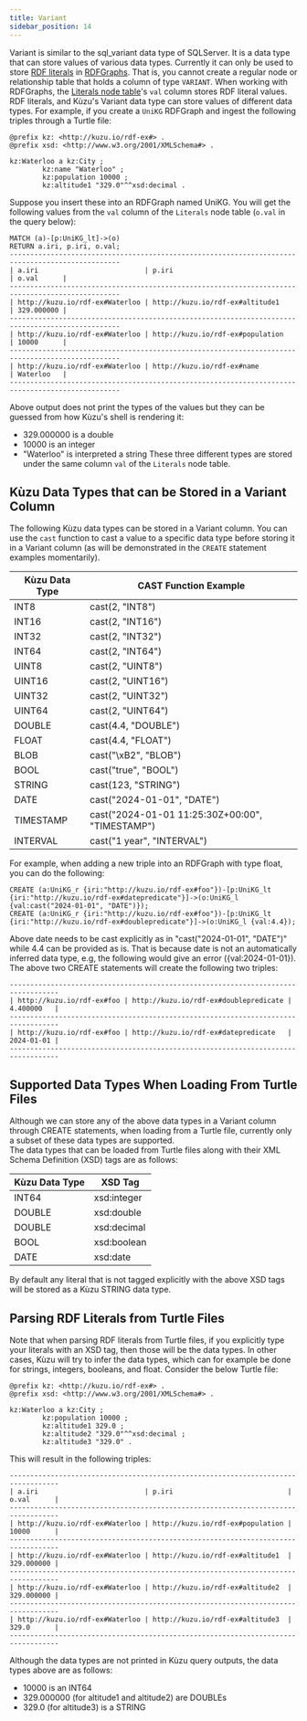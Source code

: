 ```yaml
---
title: Variant
sidebar_position: 14
---
```

Variant is similar to the sql_variant data type of SQLServer. It is a data type that can store values of various data types.
Currently it can only be used to store [RDF literals](https://www.w3.org/TR/rdf11-concepts/) in [RDFGraphs](../../rdf-graphs). 
That is, you cannot create a regular node or relationship table that holds a column of type `VARIANT`.
When working with RDFGraphs, the [Literals node table](../../rdf-graphs/rdfgraphs-overview#rdfgraphs-mapping-of-triples-to-property-graph-mapping)'s 
`val` column stores RDF literal values. RDF literals, and Kùzu's Variant data type can store values of different data types.
For example, if you create a `UniKG` RDFGraph and ingest the following triples through a Turtle file:
```
@prefix kz: <http://kuzu.io/rdf-ex#> .
@prefix xsd: <http://www.w3.org/2001/XMLSchema#> .

kz:Waterloo a kz:City ;
	    kz:name "Waterloo" ;
	    kz:population 10000 ;
	    kz:altitude1 "329.0"^^xsd:decimal .
```
Suppose you insert these into an RDFGraph named UniKG. You will get the following values from the `val` column 
of the `Literals` node table (`o.val` in the query below):
```
MATCH (a)-[p:UniKG_lt]->(o) 
RETURN a.iri, p.iri, o.val;
-------------------------------------------------------------------------------------------------
| a.iri                          | p.iri                                           | o.val      |
-------------------------------------------------------------------------------------------------
| http://kuzu.io/rdf-ex#Waterloo | http://kuzu.io/rdf-ex#altitude1                 | 329.000000 |
-------------------------------------------------------------------------------------------------
| http://kuzu.io/rdf-ex#Waterloo | http://kuzu.io/rdf-ex#population                | 10000      |
-------------------------------------------------------------------------------------------------
| http://kuzu.io/rdf-ex#Waterloo | http://kuzu.io/rdf-ex#name                      | Waterloo   |
-------------------------------------------------------------------------------------------------
```
Above output does not print the types of the values but they can be guessed from how Kùzu's shell is rendering it:
- 329.000000 is a double
- 10000 is an integer
- "Waterloo" is interpreted a string
These three different types are stored under the same column `val` of the `Literals` node table.

## Kùzu Data Types that can be Stored in a Variant Column

The following Kùzu data types can be stored in a Variant column. You can use the `cast` function to cast a value to a 
specific data type before storing it in a Variant column (as will be demonstrated in the `CREATE` statement 
examples momentarily).

| Kùzu Data Type | CAST Function Example |
|----------------|-----------------------|
| INT8           | cast(2, "INT8")       |
| INT16          | cast(2, "INT16")      |
| INT32          | cast(2, "INT32")      | 
| INT64          | cast(2, "INT64")      |
| UINT8          | cast(2, "UINT8")      |
| UINT16         | cast(2, "UINT16")     |
| UINT32         | cast(2, "UINT32")     | 
| UINT64         | cast(2, "UINT64")     |
| DOUBLE         | cast(4.4, "DOUBLE")   |
| FLOAT          | cast(4.4, "FLOAT")    |
| BLOB           | cast("\\xB2", "BLOB") |
| BOOL           | cast("true", "BOOL")  |
| STRING         | cast(123, "STRING")   |
| DATE           | cast("2024-01-01", "DATE") |
| TIMESTAMP      | cast("2024-01-01 11:25:30Z+00:00", "TIMESTAMP") |
| INTERVAL       | cast("1 year", "INTERVAL") |

For example, when adding a new triple into an RDFGraph with type float, you can do the following:
```
CREATE (a:UniKG_r {iri:"http://kuzu.io/rdf-ex#foo"})-[p:UniKG_lt {iri:"http://kuzu.io/rdf-ex#datepredicate"}]->(o:UniKG_l {val:cast("2024-01-01", "DATE")});
CREATE (a:UniKG_r {iri:"http://kuzu.io/rdf-ex#foo"})-[p:UniKG_lt {iri:"http://kuzu.io/rdf-ex#doublepredicate"}]->(o:UniKG_l {val:4.4});
```
Above date needs to be cast explicitly as in "cast("2024-01-01", "DATE")" while 4.4 can be provided as is. That is 
because date is not an automatically inferred data type, e.g, the following would give an error ({val:2024-01-01}). 
The above two CREATE statements will create the following two triples:
```
----------------------------------------------------------------------------------
| http://kuzu.io/rdf-ex#foo | http://kuzu.io/rdf-ex#doublepredicate | 4.400000   |
----------------------------------------------------------------------------------
| http://kuzu.io/rdf-ex#foo | http://kuzu.io/rdf-ex#datepredicate   | 2024-01-01 |
----------------------------------------------------------------------------------
```

## Supported Data Types When Loading From Turtle Files
Although we can store any of the above data types in a Variant column through CREATE statements, 
when loading from a Turtle file, currently only a subset of these data types are supported.  
The data types that can be loaded from Turtle files along with their XML Schema Definition (XSD) tags are as follows:

| Kùzu Data Type | XSD Tag     |
|----------------|-------------| 
| INT64          | xsd:integer |
| DOUBLE         | xsd:double  |
| DOUBLE         | xsd:decimal |
| BOOL           | xsd:boolean |
| DATE           | xsd:date    |
By default any literal that is not tagged explicitly with the above XSD tags will be stored as a Kùzu STRING data type.

## Parsing RDF Literals from Turtle Files
Note that when parsing RDF literals from Turtle files, if you explicitly
type your literals with an XSD tag, then those will be the data types. In other cases,
Kùzu will try to infer the data types, which can for example be done for strings, integers, booleans, and float.
Consider the below Turtle file:
```
@prefix kz: <http://kuzu.io/rdf-ex#> .
@prefix xsd: <http://www.w3.org/2001/XMLSchema#> .

kz:Waterloo a kz:City ;
	    kz:population 10000 ;
	    kz:altitude1 329.0 ;
	    kz:altitude2 "329.0"^^xsd:decimal ;
	    kz:altitude3 "329.0" .
```
This will result in the following triples:
```
----------------------------------------------------------------------------------
| a.iri                          | p.iri                            | o.val      |
----------------------------------------------------------------------------------
| http://kuzu.io/rdf-ex#Waterloo | http://kuzu.io/rdf-ex#population | 10000      |
----------------------------------------------------------------------------------
| http://kuzu.io/rdf-ex#Waterloo | http://kuzu.io/rdf-ex#altitude1  | 329.000000 |
----------------------------------------------------------------------------------
| http://kuzu.io/rdf-ex#Waterloo | http://kuzu.io/rdf-ex#altitude2  | 329.000000 |
----------------------------------------------------------------------------------
| http://kuzu.io/rdf-ex#Waterloo | http://kuzu.io/rdf-ex#altitude3  | 329.0      |
----------------------------------------------------------------------------------
```
Although the data types are not printed in Kùzu query outputs, the data types above are as follows:
- 10000 is an INT64
- 329.000000 (for altitude1 and altitude2) are DOUBLEs
- 329.0 (for altitude3) is a STRING

